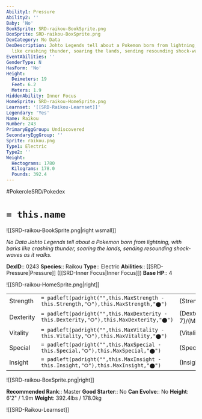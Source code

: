 ```yaml
---
Ability1: Pressure
Ability2: ''
Baby: 'No'
BookSprite: SRD-raikou-BookSprite.png
BoxSprite: SRD-raikou-BoxSprite.png
DexCategory: No Data
DexDescription: Johto Legends tell about a Pokemon born from lightning, with barks
  like crashing thunder, soaring the lands, sending resounding shock-waves as it walks.
EventAbilities: ''
GenderType: N
HasForm: 'No'
Height:
  Deimeters: 19
  Feet: 6.2
  Meters: 1.9
HiddenAbility: Inner Focus
HomeSprite: SRD-raikou-HomeSprite.png
Learnset: '[[SRD-Raikou-Learnset]]'
Legendary: 'Yes'
Name: Raikou
Number: 243
PrimaryEggGroup: Undiscovered
SecondaryEggGroup: ''
Sprite: raikou.png
Type1: Electric
Type2: ''
Weight:
  Hectograms: 1780
  Kilograms: 178.0
  Pounds: 392.4
---
```


#PokeroleSRD/Pokedex

# `= this.name`

![[SRD-raikou-BookSprite.png|right wsmall]]

*No Data*
*Johto Legends tell about a Pokemon born from lightning, with barks like crashing thunder, soaring the lands, sending resounding shock-waves as it walks.*

**DexID**:: 0243
**Species**:: Raikou
**Type**:: Electric
**Abilities**:: [[SRD-Pressure|Pressure]] ([[SRD-Inner Focus|Inner Focus]])
**Base HP**:: 4

![[SRD-raikou-HomeSprite.png|right]]

|           |                                                                                        |                                          |
| --------- | -------------------------------------------------------------------------------------- | ---------------------------------------- |
| Strength  | `= padleft(padright("",this.MaxStrength - this.Strength,"⭘"),this.MaxStrength,"⬤")`    | (Strength::5)/(MaxStrength::5)   |
| Dexterity | `= padleft(padright("",this.MaxDexterity - this.Dexterity,"⭘"),this.MaxDexterity,"⬤")` | (Dexterity:: 7)/(MaxDexterity::7) |
| Vitality  | `= padleft(padright("",this.MaxVitality - this.Vitality,"⭘"),this.MaxVitality,"⬤")`    | (Vitality::5)/(MaxVitality::5)   |
| Special   | `= padleft(padright("",this.MaxSpecial - this.Special,"⭘"),this.MaxSpecial,"⬤")`       | (Special::6)/(MaxSpecial::6)     |
| Insight   | `= padleft(padright("",this.MaxInsight - this.Insight,"⭘"),this.MaxInsight,"⬤")`       | (Insight::6)/(MaxInsight::6)     |

![[SRD-raikou-BoxSprite.png|right]]

**Recommended Rank**:: Master
**Good Starter**:: No
**Can Evolve**:: No
**Height**: 6'2" / 1.9m
**Weight**: 392.4lbs / 178.0kg

![[SRD-Raikou-Learnset]]